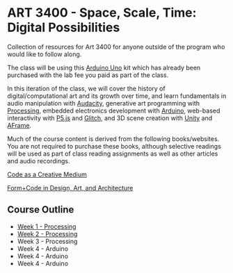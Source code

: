# ART 3400 - Space, Scale, Time: Digital Possibilities

Collection of resources for Art 3400 for anyone outside of the program who would like to follow along. 

The class will be using this [Arduino Uno](https://www.amazon.com/gp/product/B09HBCMYTV/ref=ppx_yo_dt_b_search_asin_title) kit which has already been purchased with the lab fee you paid as part of the class. 

In this iteration of the class, we will cover the history of digital/computational art and its growth over time, and learn fundamentals in audio manipulation with [Audacity](https://www.audacityteam.org/), generative art programming with [Processing](https://processing.org/), embedded electronics development with [Arduino](https://www.arduino.cc/), web-based interactivity with [P5.js](https://p5js.org/) and [Glitch](https://glitch.com/), and 3D scene creation with [Unity](https://unity.com/) and [AFrame](https://aframe.io/).

Much of the course content is derived from the following books/websites. You are not required to purchase these books, although selective readings will be used as part of class reading assignments as well as other articles and audio recordings. 

[Code as a Creative Medium](https://www.penguinrandomhouse.com/books/669487/code-as-creative-medium-by-golan-levin-and-tega-brain/9780262542043/)

[Form+Code in Design, Art, and Architecture](https://mitpressbookstore.mit.edu/book/9781568989372)

## Course Outline

* [Week 1 - Processing](https://github.com/freaug/ART3400/tree/main/lab_processing/week_one)
* [Week 2 - Processing](https://github.com/freaug/ART3400/tree/main/lab_processing/week_two)
* Week 3 - Processing
* Week 4 - Arduino
* Week 4 - Arduino
* Week 4 - Arduino







